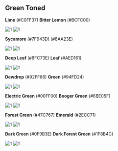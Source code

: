 ## Green Toned

**Lime** (#C0FF37) **Bitter Lemon** (#BCFC00)

![1](https://fakeimg.pl/130x130/C0FF37/?text=%20) ![1](https://fakeimg.pl/130x130/BCFC00/?text=%20)

**Sycamore** (#7F943D) (#8AA23E)

![1](https://fakeimg.pl/130x130/7F943D/?text=%20) ![1](https://fakeimg.pl/130x130/8AA23E/?text=%20)

**Deep Leaf** (#8FC73E) **Leaf** (#AED161)

![1](https://fakeimg.pl/130x130/8FC73E/?text=%20) ![1](https://fakeimg.pl/130x130/AED161/?text=%20)

**Dewdrop** (#92FF86) **Green** (#94FD24) <!-- Oblivion's Color -->

![1](https://fakeimg.pl/130x130/92FF86/?text=%20) ![1](https://fakeimg.pl/130x130/94FD24/?text=%20)

**Electric Green** (#00FF00) **Booger Green** (#6BE05F)

![1](https://fakeimg.pl/130x130/00FF00/?text=%20) ![1](https://fakeimg.pl/130x130/6BE05F/?text=%20)

**Forest Green** (#47C767) **Emerald** (#2ECC71)

![1](https://fakeimg.pl/130x130/47C767/?text=%20) ![1](https://fakeimg.pl/130x130/2ECC71/?text=%20)

 **Dark Green** (#0F9B3E) **Dark Forest Green** (#1F8B4C)

![1](https://fakeimg.pl/130x130/0F9B3E/?text=%20) ![1](https://fakeimg.pl/130x130/1F8B4C/?text=%20)

</div>
